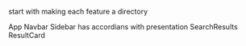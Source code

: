 
start with making each feature a directory


App
Navbar
Sidebar
    has accordians with presentation
SearchResults
    ResultCard